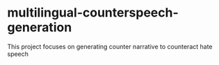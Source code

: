 # multilingual-counterspeech-generation
This project focuses on generating counter narrative to counteract hate speech
